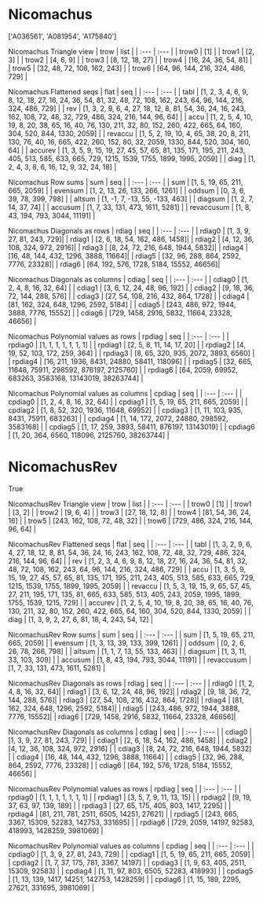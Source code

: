 # Nicomachus
['A036561', 'A081954', 'A175840']

Nicomachus Triangle view
| trow  |  list  |
| :---  |  :---  |
| trow0 | [1] |
| trow1 | [2, 3] |
| trow2 | [4, 6, 9] |
| trow3 | [8, 12, 18, 27] |
| trow4 | [16, 24, 36, 54, 81] |
| trow5 | [32, 48, 72, 108, 162, 243] |
| trow6 | [64, 96, 144, 216, 324, 486, 729] |

Nicomachus Flattened seqs
| flat      |   seq  |
| :---      |  :---  |
| tabl     | [1, 2, 3, 4, 6, 9, 8, 12, 18, 27, 16, 24, 36, 54, 81, 32, 48, 72, 108, 162, 243, 64, 96, 144, 216, 324, 486, 729] |
| rev      | [1, 3, 2, 9, 6, 4, 27, 18, 12, 8, 81, 54, 36, 24, 16, 243, 162, 108, 72, 48, 32, 729, 486, 324, 216, 144, 96, 64] |
| accu     | [1, 2, 5, 4, 10, 19, 8, 20, 38, 65, 16, 40, 76, 130, 211, 32, 80, 152, 260, 422, 665, 64, 160, 304, 520, 844, 1330, 2059] |
| revaccu  | [1, 5, 2, 19, 10, 4, 65, 38, 20, 8, 211, 130, 76, 40, 16, 665, 422, 260, 152, 80, 32, 2059, 1330, 844, 520, 304, 160, 64] |
| accurev  | [1, 3, 5, 9, 15, 19, 27, 45, 57, 65, 81, 135, 171, 195, 211, 243, 405, 513, 585, 633, 665, 729, 1215, 1539, 1755, 1899, 1995, 2059] |
| diag     | [1, 2, 4, 3, 8, 6, 16, 12, 9, 32, 24, 18] |

Nicomachus Row sums
| sum        |   seq  |
| :---       |  :---  |
| sum       | [1, 5, 19, 65, 211, 665, 2059] |
| evensum   | [1, 2, 13, 26, 133, 266, 1261] |
| oddsum    | [0, 3, 6, 39, 78, 399, 798] |
| altsum    | [1, -1, 7, -13, 55, -133, 463] |
| diagsum   | [1, 2, 7, 14, 37, 74] |
| accusum   | [1, 7, 33, 131, 473, 1611, 5281] |
| revaccusum | [1, 8, 43, 194, 793, 3044, 11191] |

Nicomachus Diagonals as rows
| rdiag  |   seq  |
| :---   |  :---  |
| rdiag0 | [1, 3, 9, 27, 81, 243, 729]|
| rdiag1 | [2, 6, 18, 54, 162, 486, 1458]|
| rdiag2 | [4, 12, 36, 108, 324, 972, 2916]|
| rdiag3 | [8, 24, 72, 216, 648, 1944, 5832]|
| rdiag4 | [16, 48, 144, 432, 1296, 3888, 11664]|
| rdiag5 | [32, 96, 288, 864, 2592, 7776, 23328]|
| rdiag6 | [64, 192, 576, 1728, 5184, 15552, 46656]|

Nicomachus Diagonals as columns
| cdiag  |   seq  |
| :---   |  :---  |
| cdiag0 | [1, 2, 4, 8, 16, 32, 64] |
| cdiag1 | [3, 6, 12, 24, 48, 96, 192] |
| cdiag2 | [9, 18, 36, 72, 144, 288, 576] |
| cdiag3 | [27, 54, 108, 216, 432, 864, 1728] |
| cdiag4 | [81, 162, 324, 648, 1296, 2592, 5184] |
| cdiag5 | [243, 486, 972, 1944, 3888, 7776, 15552] |
| cdiag6 | [729, 1458, 2916, 5832, 11664, 23328, 46656] |

Nicomachus Polynomial values as rows
| rpdiag  |   seq  |
| :---    |  :---  |
| rpdiag0 | [1, 1, 1, 1, 1, 1, 1] |
| rpdiag1 | [2, 5, 8, 11, 14, 17, 20] |
| rpdiag2 | [4, 19, 52, 103, 172, 259, 364] |
| rpdiag3 | [8, 65, 320, 935, 2072, 3893, 6560] |
| rpdiag4 | [16, 211, 1936, 8431, 24880, 58411, 118096] |
| rpdiag5 | [32, 665, 11648, 75911, 298592, 876197, 2125760] |
| rpdiag6 | [64, 2059, 69952, 683263, 3583168, 13143019, 38263744] |

Nicomachus Polynomial values as columns
| cpdiag  |   seq  |
| :---    |  :---  |
| cpdiag0 | [1, 2, 4, 8, 16, 32, 64] |
| cpdiag1 | [1, 5, 19, 65, 211, 665, 2059] |
| cpdiag2 | [1, 8, 52, 320, 1936, 11648, 69952] |
| cpdiag3 | [1, 11, 103, 935, 8431, 75911, 683263] |
| cpdiag4 | [1, 14, 172, 2072, 24880, 298592, 3583168] |
| cpdiag5 | [1, 17, 259, 3893, 58411, 876197, 13143019] |
| cpdiag6 | [1, 20, 364, 6560, 118096, 2125760, 38263744] |

# NicomachusRev
True

NicomachusRev Triangle view
| trow  |  list  |
| :---  |  :---  |
| trow0 | [1] |
| trow1 | [3, 2] |
| trow2 | [9, 6, 4] |
| trow3 | [27, 18, 12, 8] |
| trow4 | [81, 54, 36, 24, 16] |
| trow5 | [243, 162, 108, 72, 48, 32] |
| trow6 | [729, 486, 324, 216, 144, 96, 64] |

NicomachusRev Flattened seqs
| flat      |   seq  |
| :---      |  :---  |
| tabl     | [1, 3, 2, 9, 6, 4, 27, 18, 12, 8, 81, 54, 36, 24, 16, 243, 162, 108, 72, 48, 32, 729, 486, 324, 216, 144, 96, 64] |
| rev      | [1, 2, 3, 4, 6, 9, 8, 12, 18, 27, 16, 24, 36, 54, 81, 32, 48, 72, 108, 162, 243, 64, 96, 144, 216, 324, 486, 729] |
| accu     | [1, 3, 5, 9, 15, 19, 27, 45, 57, 65, 81, 135, 171, 195, 211, 243, 405, 513, 585, 633, 665, 729, 1215, 1539, 1755, 1899, 1995, 2059] |
| revaccu  | [1, 5, 3, 19, 15, 9, 65, 57, 45, 27, 211, 195, 171, 135, 81, 665, 633, 585, 513, 405, 243, 2059, 1995, 1899, 1755, 1539, 1215, 729] |
| accurev  | [1, 2, 5, 4, 10, 19, 8, 20, 38, 65, 16, 40, 76, 130, 211, 32, 80, 152, 260, 422, 665, 64, 160, 304, 520, 844, 1330, 2059] |
| diag     | [1, 3, 9, 2, 27, 6, 81, 18, 4, 243, 54, 12] |

NicomachusRev Row sums
| sum        |   seq  |
| :---       |  :---  |
| sum       | [1, 5, 19, 65, 211, 665, 2059] |
| evensum   | [1, 3, 13, 39, 133, 399, 1261] |
| oddsum    | [0, 2, 6, 26, 78, 266, 798] |
| altsum    | [1, 1, 7, 13, 55, 133, 463] |
| diagsum   | [1, 3, 11, 33, 103, 309] |
| accusum   | [1, 8, 43, 194, 793, 3044, 11191] |
| revaccusum | [1, 7, 33, 131, 473, 1611, 5281] |

NicomachusRev Diagonals as rows
| rdiag  |   seq  |
| :---   |  :---  |
| rdiag0 | [1, 2, 4, 8, 16, 32, 64]|
| rdiag1 | [3, 6, 12, 24, 48, 96, 192]|
| rdiag2 | [9, 18, 36, 72, 144, 288, 576]|
| rdiag3 | [27, 54, 108, 216, 432, 864, 1728]|
| rdiag4 | [81, 162, 324, 648, 1296, 2592, 5184]|
| rdiag5 | [243, 486, 972, 1944, 3888, 7776, 15552]|
| rdiag6 | [729, 1458, 2916, 5832, 11664, 23328, 46656]|

NicomachusRev Diagonals as columns
| cdiag  |   seq  |
| :---   |  :---  |
| cdiag0 | [1, 3, 9, 27, 81, 243, 729] |
| cdiag1 | [2, 6, 18, 54, 162, 486, 1458] |
| cdiag2 | [4, 12, 36, 108, 324, 972, 2916] |
| cdiag3 | [8, 24, 72, 216, 648, 1944, 5832] |
| cdiag4 | [16, 48, 144, 432, 1296, 3888, 11664] |
| cdiag5 | [32, 96, 288, 864, 2592, 7776, 23328] |
| cdiag6 | [64, 192, 576, 1728, 5184, 15552, 46656] |

NicomachusRev Polynomial values as rows
| rpdiag  |   seq  |
| :---    |  :---  |
| rpdiag0 | [1, 1, 1, 1, 1, 1, 1] |
| rpdiag1 | [3, 5, 7, 9, 11, 13, 15] |
| rpdiag2 | [9, 19, 37, 63, 97, 139, 189] |
| rpdiag3 | [27, 65, 175, 405, 803, 1417, 2295] |
| rpdiag4 | [81, 211, 781, 2511, 6505, 14251, 27621] |
| rpdiag5 | [243, 665, 3367, 15309, 52283, 142753, 331695] |
| rpdiag6 | [729, 2059, 14197, 92583, 418993, 1428259, 3981069] |

NicomachusRev Polynomial values as columns
| cpdiag  |   seq  |
| :---    |  :---  |
| cpdiag0 | [1, 3, 9, 27, 81, 243, 729] |
| cpdiag1 | [1, 5, 19, 65, 211, 665, 2059] |
| cpdiag2 | [1, 7, 37, 175, 781, 3367, 14197] |
| cpdiag3 | [1, 9, 63, 405, 2511, 15309, 92583] |
| cpdiag4 | [1, 11, 97, 803, 6505, 52283, 418993] |
| cpdiag5 | [1, 13, 139, 1417, 14251, 142753, 1428259] |
| cpdiag6 | [1, 15, 189, 2295, 27621, 331695, 3981069] |

